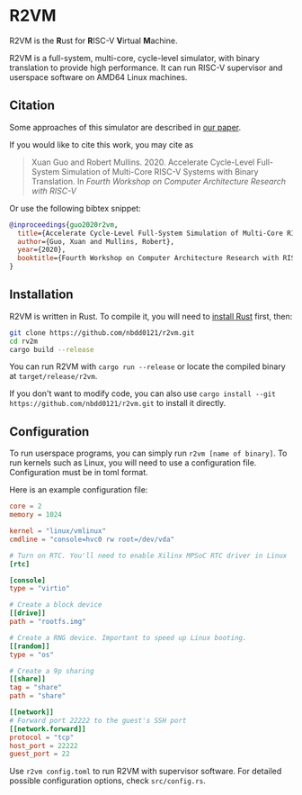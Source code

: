 # R2VM

R2VM is the **R**ust for **R**ISC-V **V**irtual **M**achine.

R2VM is a full-system, multi-core, cycle-level simulator, with binary translation to provide high performance. It can run RISC-V supervisor and userspace software on AMD64 Linux machines.

## Citation

Some approaches of this simulator are described in [our paper](https://carrv.github.io/2020/papers/CARRV2020_paper_6_Guo.pdf).

If you would like to cite this work, you may cite as
> Xuan Guo and Robert Mullins. 2020. Accelerate Cycle-Level Full-System Simulation of Multi-Core RISC-V Systems with Binary Translation. In *Fourth Workshop on Computer Architecture Research with RISC-V*

Or use the following bibtex snippet:
```bibtex
@inproceedings{guo2020r2vm,
  title={Accelerate Cycle-Level Full-System Simulation of Multi-Core RISC-V Systems with Binary Translation},
  author={Guo, Xuan and Mullins, Robert},
  year={2020},
  booktitle={Fourth Workshop on Computer Architecture Research with RISC-V}
}
```

## Installation

R2VM is written in Rust. To compile it, you will need to [install Rust](https://rustup.rs/) first, then:

```bash
git clone https://github.com/nbdd0121/r2vm.git
cd rv2m
cargo build --release
```

You can run R2VM with `cargo run --release` or locate the compiled binary at `target/release/r2vm`.

If you don't want to modify code, you can also use `cargo install --git https://github.com/nbdd0121/r2vm.git` to install it directly.

## Configuration

To run userspace programs, you can simply run `r2vm [name of binary]`. To run kernels such as Linux, you will need to use a configuration file. Configuration must be in toml format.

Here is an example configuration file:

```toml
core = 2
memory = 1024

kernel = "linux/vmlinux"
cmdline = "console=hvc0 rw root=/dev/vda"

# Turn on RTC. You'll need to enable Xilinx MPSoC RTC driver in Linux
[rtc]

[console]
type = "virtio"

# Create a block device
[[drive]]
path = "rootfs.img"

# Create a RNG device. Important to speed up Linux booting.
[[random]]
type = "os"

# Create a 9p sharing
[[share]]
tag = "share"
path = "share"

[[network]]
# Forward port 22222 to the guest's SSH port
[[network.forward]]
protocol = "tcp"
host_port = 22222
guest_port = 22

```

Use `r2vm config.toml` to run R2VM with supervisor software. For detailed possible configuration options, check `src/config.rs`.
